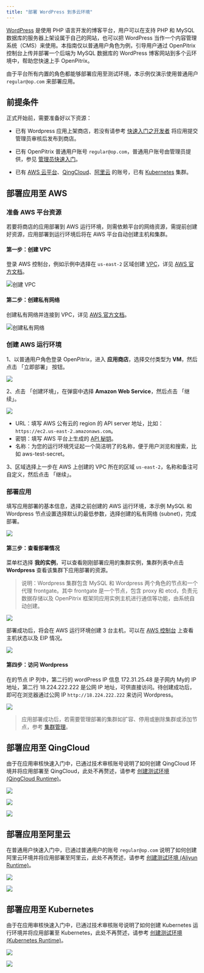 ```yaml
---
title: "部署 WordPress 到多云环境"
---
```


[WordPress](https://wordpress.org/) 是使用 PHP 语言开发的博客平台，用户可以在支持 PHP 和 MySQL 数据库的服务器上架设属于自己的网站，也可以把 WordPress 当作一个内容管理系统（CMS）来使用。本指南仅以普通用户角色为例，引导用户通过 OpenPitrix 控制台上传并部署一个后端为 MySQL 数据库的 WordPress 博客网站到多个云环境中，帮助您快速上手 OpenPitrix。

由于平台所有内置的角色都能够部署应用至测试环境，本示例仅演示使用普通用户 `regular@op.com` 来部署应用。

## 前提条件

正式开始前，需要准备好以下资源：

 - 已有 Wordpress 应用上架商店，若没有请参考 [快速入门之开发者](../getting-start/app-review) 将应用提交管理员审核后发布到商店。
 
 - 已有 OpenPitrix 普通用户账号 `regular@op.com`，普通用户账号由管理员提供，参见 [管理员快速入门](../getting-start/admin-quick-start)。
 
 - 已有 [AWS 云平台](https://console.qingcloud.com/)、[QingCloud](https://console.qingcloud.com/)、[阿里云](https://account.aliyun.com/login/) 的账号，已有 [Kubernetes](https://kubernetes.io) 集群。

## 部署应用至 AWS

### 准备 AWS 平台资源

若要将商店的应用部署到 AWS 运行环境，则需依赖平台的网络资源，需提前创建好资源，应用部署到运行环境后将在  AWS 平台自动创建主机和集群。

#### 第一步：创建 VPC

登录 AWS 控制台，例如示例中选择在 `us-east-2` 区域创建 [VPC](https://us-east-2.console.aws.amazon.com/vpc/home?region=us-east-2#vpcs)，详见 [AWS 官方文档](https://docs.aws.amazon.com/zh_cn/vpc/latest/userguide/VPC_Subnets.html)。

![创建 VPC](/AWS-create-vpc.png)

#### 第二步：创建私有网络

创建私有网络并连接到 VPC，详见 [AWS 官方文档](https://docs.aws.amazon.com/zh_cn/vpc/latest/userguide/working-with-vpcs.html)。

![创建私有网络](/AWS-create-subnet.png)

### 创建 AWS 运行环境

1、以普通用户角色登录 OpenPitrix，进入 **应用商店**，选择交付类型为 **VM**，然后点击 「立即部署」 按钮。

![](https://pek3b.qingstor.com/kubesphere-docs/png/20190620074336.png)

2、点击 「创建环境」，在弹窗中选择 **Amazon Web Service**，然后点击 「继续」。

![](https://pek3b.qingstor.com/kubesphere-docs/png/20190620074943.png)


- URL：填写 AWS 公有云的 region 的 API server 地址，比如：`https://ec2.us-east-2.amazonaws.com`。
- 密钥：填写 AWS 平台上生成的 [API 秘钥](https://console.aws.amazon.com/iam/home?region=us-east-2#security_credential)。
- 名称：为您的运行环境凭证起一个简洁明了的名称，便于用户浏览和搜索，比如 aws-test-secret。

3、区域选择上一步在 AWS 上创建的 VPC 所在的区域 `us-east-2`，名称和备注可自定义，然后点击 「继续」。


### 部署应用

填写应用部署的基本信息，选择之前创建的 AWS 运行环境，本示例 MySQL 和 Wordpress 节点设置选择默认的最低参数，选择创建的私有网络 (subnet)，完成部署。

![](https://pek3b.qingstor.com/kubesphere-docs/png/20190620075712.png)


#### 第三步：查看部署情况

菜单栏选择 **我的实例**，可以查看刚刚部署应用的集群实例，集群列表中点击 **Wordpress** 查看该集群下应用部署的资源。

> 说明：Wordpress 集群包含 MySQL 和 Wordpress 两个角色的节点和一个代理 frontgate。其中 frontgate 是一个节点，包含 proxy 和 etcd，负责元数据存储以及 OpenPitrix 框架同应用实例主机进行通信等功能，由系统自动创建。

![](https://pek3b.qingstor.com/kubesphere-docs/png/20190620081720.png)

部署成功后，将会在 AWS 运行环境创建 3 台主机，可以在 [AWS 控制台](https://us-east-2.console.aws.amazon.com/ec2/v2/home?region=us-east-2#Instances:sort=launchTime) 上查看主机状态以及 EIP 情况。

![](https://pek3b.qingstor.com/kubesphere-docs/png/20190620081552.png)

#### 第四步：访问 Wordpress

在的节点 IP 列中，第二行的 wordPress IP 信息 172.31.25.48 是子网内 My的 IP 地址，第二行 18.224.222.222 是公网 IP 地址，可供直接访问。待创建成功后，即可在浏览器通过公网 IP  `http://18.224.222.222` 来访问 Wordpress。

![](https://pek3b.qingstor.com/kubesphere-docs/png/20190620082101.png)

> 应用部署成功后，若需要管理部署的集群如扩容、停用或删除集群或添加节点，参考 [集群管理](../manual-guide/cluster-management)。


## 部署应用至 QingCloud

由于在应用审核快速入门中，已通过技术审核账号说明了如何创建 QingCloud 环境并将应用部署至 QingCloud，此处不再赘述，请参考 [创建测试环境 (QingCloud Runtime)](../getting-start/app-review#创建测试环境-qingcloud-runtime)。

![](https://pek3b.qingstor.com/kubesphere-docs/png/20190619003605.png)

![](https://pek3b.qingstor.com/kubesphere-docs/png/20190619003136.png)

![](https://pek3b.qingstor.com/kubesphere-docs/png/20190619003154.png)

## 部署应用至阿里云

在普通用户快速入门中，已通过普通用户的账号 `regular@op.com` 说明了如何创建阿里云环境并将应用部署至阿里云，此处不再赘述，请参考 [创建测试环境 (Aliyun Runtime)](../getting-start/regular-user-quick-start)。

![](https://pek3b.qingstor.com/kubesphere-docs/png/20190619003223.png)

![](https://pek3b.qingstor.com/kubesphere-docs/png/20190619003238.png)

## 部署应用至 Kubernetes

由于在应用审核快速入门中，已通过技术审核账号说明了如何创建 Kubernetes 运行环境并将应用部署至 Kubernetes，此处不再赘述，请参考 [创建测试环境 (Kubernetes Runtime)](../getting-start/app-review#审核应用-helm-版本)。

![](https://pek3b.qingstor.com/kubesphere-docs/png/20190619003501.png)

![](https://pek3b.qingstor.com/kubesphere-docs/png/20190619003306.png)
